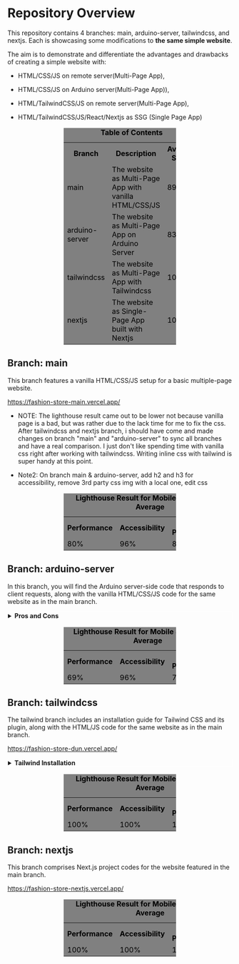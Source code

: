 # Repository Overview

This repository contains 4 branches: main, arduino-server, tailwindcss, and nextjs. Each is showcasing some modifications to <b>the same simple website</b>.

The aim is to demonstrate and differentiate the advantages and drawbacks of creating a simple website with:

- HTML/CSS/JS on remote server(Multi-Page App),

- HTML/CSS/JS on Arduino server(Multi-Page App)),

- HTML/TailwindCSS/JS on remote server(Multi-Page App),

- HTML/TailwindCSS/JS/React/Nextjs as SSG (Single Page App)

<table style="margin: 1rem auto; background-color:  gray; color: black; width:50%;">
    <caption style="caption-side:top; text-align:center; color: inherit; background-color: inherit;"><strong>Table of Contents</strong>
    </caption>
    <tr>
        <th>Branch</th>
        <th>Description</th>
        <th>Average Score</th>
    </tr>
    <tr>
        <td>main</td>
        <td>The website as Multi-Page App with vanilla HTML/CSS/JS</td>
        <td>89%</td>
    </tr>
     <tr>
        <td>arduino-server</td>
        <td>The website as Multi-Page App on Arduino Server</td>
        <td>83.5%</td>
    </tr> <tr>
        <td>tailwindcss</td>
        <td>The website as Multi-Page App with Tailwindcss</td>
        <td>100%</td>
    </tr> <tr>
        <td>nextjs</td>
        <td>The website as Single-Page App built with Nextjs</td>
        <td>100%</td>
    </tr>
</table>

## Branch: main

This branch features a vanilla HTML/CSS/JS setup for a basic multiple-page website.

https://fashion-store-main.vercel.app/

- NOTE: The lighthouse result came out to be lower not because vanilla page is a bad, but was rather due to the lack time for me to fix the css. After tailwindcss and nextjs branch, i should have come and made changes on branch "main" and "arduino-server" to sync all branches and have a real comparison. I just don't like spending time with vanilla css right after working with tailwindcss. Writing inline css with tailwind is super handy at this point.

- Note2: On branch main & arduino-server, add h2 and h3 for accessibility, remove 3rd party css img with a local one, edit css

<table style="margin: 1rem auto; background-color:  gray; color: black; width:50%;">
        <caption style="caption-side:top; text-align:center; color: inherit; background-color: inherit;"><strong>Lighthouse Result for Mobile & Desktop on Average</strong></caption>
        <tr>
            <th>Performance</th><th>Accessibility</th><th>Best Practices</th><th>SEO</th> 
        </tr>
        <tr>
            <td>80%</td>
            <td>96%</td><td>80%</td><td>100%</td>
        </tr>
    </table>

## Branch: arduino-server

In this branch, you will find the Arduino server-side code that responds to client requests, along with the vanilla HTML/CSS/JS code for the same website as in the main branch.

<details style="border: 1px solid white;">
  <summary> <strong>Pros and Cons</strong> </summary>
While Arduino might be seen as a reliable platform, there are certain limitations to be aware of:

#### Cons:

    -   Single-thread CPU: affects concurrent processing of multiple requests.

    -   Synchronous SPI Bus Communication: Communication between Arduino and the Ethernet shield relies on synchronous SPI, impacting communication speed.

    -   Embedded SD Card Speed

    -   No TLP Support for HTTPS:

    -   No Node.js Server: The absence of a Node.js server restricts serving only multiple pages.

    -   Better to go with raspberry pi if  you need more resources or plan on using node.js

#### Pros:

    -   IO Pins with Analog and PWM Capabilities: ideal for smart home projects where you might want to connect sensors and a relay to supply power or a digital signal to a system, and even toogle the relay through page's UI.

    -   Learning Web Development: it is great for learning web development, since it requires you to write your own back-end code from scratch(or template). Writing response code to client's request is an excellent hands on experience.

</details>

<table style="margin: 1rem auto; background-color:  gray; color: black; width:50%;">
        <caption style="caption-side:top; text-align:center; color: inherit; background-color: inherit;"><strong>Lighthouse Result for Mobile & Desktop on Average</strong></caption>
        <tr>
            <th>Performance</th><th>Accessibility</th><th>Best Practices</th><th>SEO</th> 
        </tr>
        <tr>
            <td>69%</td>
            <td>96%</td><td>78%</td><td>91%</td>
        </tr>
    </table>

## Branch: tailwindcss

The tailwind branch includes an installation guide for Tailwind CSS and its plugin, along with the HTML/JS code for the same website as in the main branch.

https://fashion-store-dun.vercel.app/

  <details style="border: 1px solid white;">
  <summary> <strong> Tailwind Installation</strong> </summary>

#### Installation of Tailwind (CLI)

if you have an existing project like react angular etc, you can install it as dev-dependency. but building the project from scratch does not require first step
Install Tailwind CSS. Install tailwindcss via npm, and create your tailwind.config.js file.

    npm install -D tailwindcss
    npx tailwindcss init

Configure your template paths. Add the paths to all of your template files in your tailwind.config.js file. In `tailwind.config.js` file add:

    content: ["./src/**/*.{html,js}"]

Add the Tailwind directives to your CSS. Add the @tailwind directives for each of Tailwind’s layers to your main CSS file.

    @tailwind base;   @tailwind components;  @tailwind utilities;

Start the Tailwind CLI build process. Run the CLI tool in terminal to scan your template files for classes and build your CSS.

    npx tailwindcss -i ./src/input.css -o ./public/output.css --watch

Start using Tailwind in your HTML. Add your compiled CSS file to the <head> and start using Tailwind’s utility classes to style your content.

For production, i prefer adding below script for converting output.css to build.css, later updating css links in .html's:

    "tailwindcss-optimize": "npx tailwindcss -i output.css -o build.css --minify"

#### Prettier + Its Tailwindcss Plugin Installation:

npm install --save-dev --save-exact prettier prettier-plugin-tailwindcss
node --eval "fs.writeFileSync('.prettierrc.json','{}\n')"
add this plugin inside the {} of .prettierrc.json:
"plugins": ["prettier-plugin-tailwindcss"]

create a .prettierignore file to let the Prettier CLI and editors know which files to not format. add 'build' 'coverage' etc in it without
Now, format all files with Prettier:

    "prettier" : "npx prettier --write **/*.html"

    npm run tailwindcss

    npm run prettier

you can add a script for minifying css in package.json if you are lazy like me:
"tailwindcss-optimize": "npx tailwindcss -o build.css --minify"

my preference in .prettier.json:

    "singleQuote": false,
    "htmlWhitespaceSensitivity": "ignore",
    "printWidth": 400

note: setting printWidth to ~100 before any git push is a good idea

#### Installation of only Prettier:

there are 2 ways: one is to install prettier extension in vscode and the other is to install it with npm as we will do now.

- in vscode settings, we also leave prettier-config-path empty instead of .prettierrc or .prettier.json... I assume .prettier.json is like a high level settings of prettier (probably just because it is installed via npm) and mostly used between team members, and better to practice it even in personal projects

  npm init -y

  npm i --save-dev --save-exact prettier

this is to only reformat javascript.js file
npx prettier --write javascript.js

this is to only check javascript.js file without applying any reformat
npx prettier --check javascript.js

</details>

<table style="margin: 1rem auto; background-color:  gray; color: black; width:50%;">
        <caption style="caption-side:top; text-align:center; color: inherit; background-color: inherit;"><strong>Lighthouse Result for Mobile & Desktop on Average</strong></caption>
        <tr>
            <th>Performance</th><th>Accessibility</th><th>Best Practices</th><th>SEO</th> 
        </tr>
        <tr>
            <td>100%</td>
            <td>100%</td><td>100%</td><td>100%</td>
        </tr>
    </table>

## Branch: nextjs

This branch comprises Next.js project codes for the website featured in the main branch.

https://fashion-store-nextjs.vercel.app/

<table style="margin: 1rem auto; background-color:  gray; color: black; width:50%;">
        <caption style="caption-side:top; text-align:center; color: inherit; background-color: inherit;"><strong>Lighthouse Result for Mobile & Desktop on Average</strong></caption>
        <tr>
            <th>Performance</th><th>Accessibility</th><th>Best Practices</th><th>SEO</th> 
        </tr>
        <tr>
            <td>100%</td>
            <td>100%</td><td>100%</td><td>100%</td>
        </tr>
    </table>